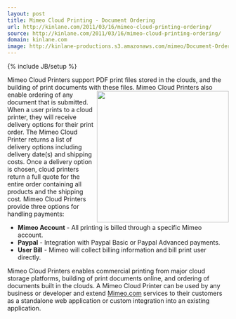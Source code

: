 ```yaml
---
layout: post
title: Mimeo Cloud Printing - Document Ordering
url: http://kinlane.com/2011/03/16/mimeo-cloud-printing-ordering/
source: http://kinlane.com/2011/03/16/mimeo-cloud-printing-ordering/
domain: kinlane.com
image: http://kinlane-productions.s3.amazonaws.com/mimeo/Document-Order.png
---
```

{% include JB/setup %}

<p>
     Mimeo Cloud Printers support PDF print files stored in the clouds, and the building of print documents with these files. <img class="c1" src="http://kinlane-productions.s3.amazonaws.com/mimeo/Document-Order.png" alt="" width="300" align="right" />Mimeo Cloud Printers also enable ordering of any document that is submitted. When a user prints to a cloud printer, they will receive delivery options for their print order. The Mimeo Cloud Printer returns a list of delivery options including delivery date(s) and shipping costs. Once a delivery option is chosen, cloud printers return a full quote for the entire order containing all products and the shipping cost. Mimeo Cloud Printers provide three options for handling payments:
</p>
<ul class="mainlist">
     <li>
          <strong>Mimeo Account</strong> - All printing is billed through a specific Mimeo account.
     </li>
     <li>
          <strong>Paypal</strong> - Integration with Paypal Basic or Paypal Advanced payments.
     </li>
     <li>
          <strong>User Bill</strong> - Mimeo will collect billing information and bill print user directly.
     </li>
</ul>
<p>
     Mimeo Cloud Printers enables commercial printing from major cloud storage platforms, building of print documents online, and ordering of documents built in the clouds. A Mimeo Cloud Printer can be used by any business or developer and extend <a title="Mimeo.com" href="http://www.Mimeo.com">Mimeo.com</a> services to their customers as a standalone web application or custom integration into an existing application.
</p>